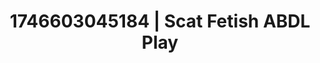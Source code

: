 ---
categories:
- AI-generated
- Soft domination
- Hidden desires
- Barefoot beauty
- ASMR
- Curvy bodies
- Mid-century kink
- Cosplay
image: /assets/images/1746603045184.jpg
layout: post
seo:
  description: Featured content with artistic ABDL Play, Scat Fetish. HD images available.
  keywords: ABDL Play, Scat Fetish
  og_image: /assets/images/1746603045184.jpg
  schema_type: VisualArtwork
tags:
- ABDL Play
- '#1746603045184'
- Scat Fetish
title: 1746603045184 | Scat Fetish ABDL Play
---